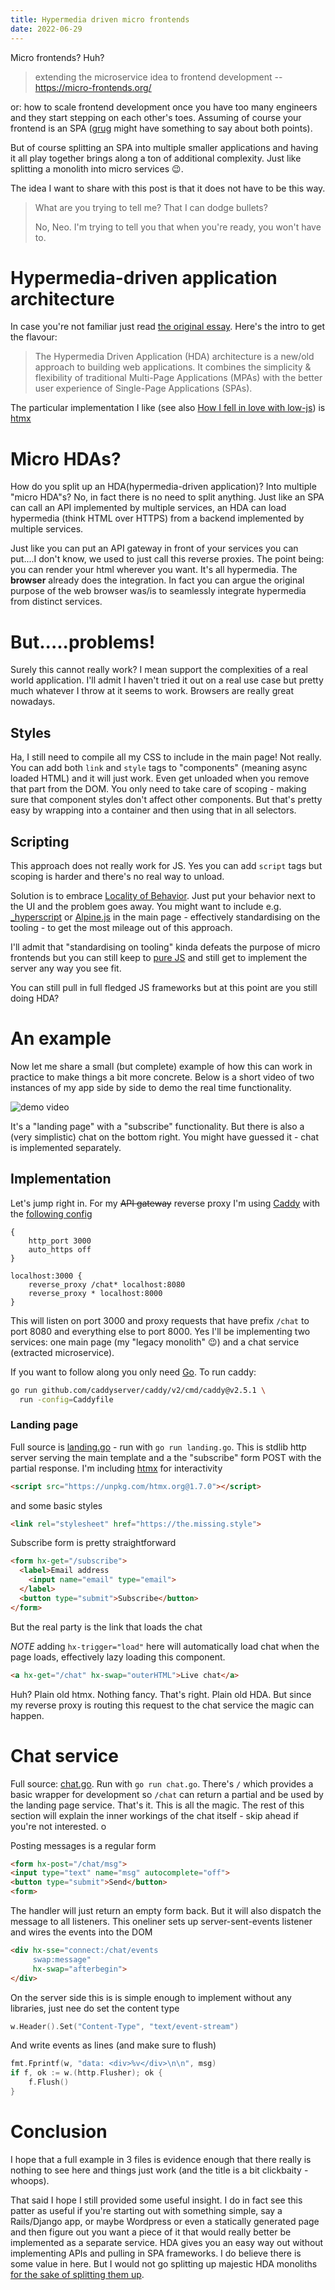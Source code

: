 ```yaml
---
title: Hypermedia driven micro frontends
date: 2022-06-29
---
```


Micro frontends? Huh?

> extending the microservice idea to frontend development
> -- https://micro-frontends.org/

or: how to scale frontend development once you have too many engineers and they start stepping on each other's toes. Assuming of course your frontend is an SPA ([grug](https://grugbrain.dev/) might have something to say about both points).

But of course splitting an SPA into multiple smaller applications and having it all play together brings along a ton of additional complexity. Just like splitting a monolith into micro services :wink:.

The idea I want to share with this post is that it does not have to be this way.

> What are you trying to tell me? That I can dodge bullets?
>
> No, Neo. I'm trying to tell you that when you're ready, you won't have to.

# Hypermedia-driven application architecture

In case you're not familiar just read [the original essay](https://htmx.org/essays/hypermedia-driven-applications/). Here's the intro to get the flavour:

> The Hypermedia Driven Application (HDA) architecture is a new/old approach to building web applications. It combines the simplicity & flexibility of traditional Multi-Page Applications (MPAs) with the better user experience of Single-Page Applications (SPAs).

The particular implementation I like (see also [How I fell in love with low-js](/posts/2022-01-28-low-js/)) is [htmx](https://htmx.org/)

# Micro HDAs?

How do you split up an HDA(hypermedia-driven application)? Into multiple "micro HDA"s? No, in fact there is no need to split anything. Just like an SPA can call an API implemented by multiple services, an HDA can load hypermedia (think HTML over HTTPS) from a backend implemented by multiple services.

Just like you can put an API gateway in front of your services you can put....I don't know, we used to just call this reverse proxies. The point being: you can render your html wherever you want. It's all hypermedia. The **browser** already does the integration. In fact you can argue the original purpose of the web browser was/is to seamlessly integrate hypermedia from distinct services.

# But.....problems!

Surely this cannot really work? I mean support the complexities of a real world application. I'll admit I haven't tried it out on a real use case but pretty much whatever I throw at it seems to work. Browsers are really great nowadays.

## Styles

Ha, I still need to compile all my CSS to include in the main page! Not really. You can add both `link` and `style` tags to "components" (meaning async loaded HTML) and it will just work. Even get unloaded when you remove that part from the DOM. You only need to take care of scoping - making sure that component styles don't affect other components. But that's pretty easy by wrapping into a container and then using that in all selectors.

## Scripting

This approach does not really work for JS. Yes you can add `script` tags but scoping is harder and there's no real way to unload.

Solution is to embrace [Locality of Behavior](https://htmx.org/essays/locality-of-behaviour/). Just put your behavior next to the UI and the problem goes away. You might want to include e.g. [_hyperscript](https://hyperscript.org/) or [Alpine.js](https://alpinejs.dev/) in the main page - effectively standardising on the tooling - to get the most mileage out of this approach.

I'll admit that "standardising on tooling" kinda defeats the purpose of micro frontends but you can still keep to [pure JS](https://youmightnotneedjquery.com/) and still get to implement the server any way you see fit.

You can still pull in full fledged JS frameworks but at this point are you still doing HDA?

# An example

Now let me share a small (but complete) example of how this can work in practice to make things a bit more concrete.
Below is a short video of two instances of my app side by side to demo the real time functionality.

![demo video](/images/micro-frontends/demo.gif)

It's a "landing page" with a "subscribe" functionality. But there is also a (very simplistic) chat on the bottom right. You might have guessed it - chat is implemented separately.

## Implementation

Let's jump right in. For my ~~API gateway~~ reverse proxy I'm using [Caddy](https://caddyserver.com/) with the [following config](/files/micro-frontends/Caddyfile)

```Caddyfile
{
	http_port 3000
	auto_https off
}

localhost:3000 {
	reverse_proxy /chat* localhost:8080
	reverse_proxy * localhost:8000
}
```

This will listen on port 3000 and proxy requests that have prefix `/chat` to port 8080 and everything else to port 8000. Yes I'll be implementing two services: one main page (my "legacy monolith" :wink:) and a chat service (extracted microservice).

If you want to follow along you only need [Go](https://go.dev/). To run caddy:

```sh
go run github.com/caddyserver/caddy/v2/cmd/caddy@v2.5.1 \
  run -config=Caddyfile
```

### Landing page

Full source is [landing.go](/files/micro-frontends/landing.go) - run with `go run landing.go`. This is stdlib http server serving the main template and a the "subscribe" form POST with the partial response. I'm including [htmx](https://htmx.org/) for interactivity

```html
<script src="https://unpkg.com/htmx.org@1.7.0"></script>
```

and some basic styles

```html
<link rel="stylesheet" href="https://the.missing.style">
```

Subscribe form is pretty straightforward

```html
<form hx-get="/subscribe">
  <label>Email address
    <input name="email" type="email">
  </label>
  <button type="submit">Subscribe</button>
</form>
```

But the real party is the link that loads the chat


*NOTE* adding `hx-trigger="load"` here will automatically load chat when the page loads, effectively lazy loading this component.

```html
<a hx-get="/chat" hx-swap="outerHTML">Live chat</a>
```
Huh? Plain old htmx. Nothing fancy. That's right. Plain old HDA. But since my reverse proxy is routing this request to the chat service the magic can happen.

# Chat service

Full source: [chat.go](/files/micro-frontends/chat.go). Run with `go run chat.go`. There's `/` which provides a basic wrapper for development so `/chat` can return a partial and be used by the landing page service. That's it. This is all the magic. The rest of this section will explain the inner workings of the chat itself - skip ahead if you're not interested. o

Posting messages is a regular form

```html
<form hx-post="/chat/msg">
<input type="text" name="msg" autocomplete="off">
<button type="submit">Send</button>
<form>
```

The handler will just return an empty form back. But it will also dispatch the message to all listeners. This oneliner sets up server-sent-events listener and wires the events into the DOM

```html
<div hx-sse="connect:/chat/events
     swap:message"
     hx-swap="afterbegin">
</div>
```

On the server side this is is simple enough to implement without any libraries, just nee do set the content type

```go
w.Header().Set("Content-Type", "text/event-stream")
```

And write events as lines (and make sure to flush)

```go
fmt.Fprintf(w, "data: <div>%v</div>\n\n", msg)
if f, ok := w.(http.Flusher); ok {
    f.Flush()
}
```

# Conclusion

I hope that a full example in 3 files is evidence enough that there really is nothing to see here and things just work (and the title is a bit clickbaity - whoops).

That said I hope I still provided some useful insight. I do in fact see this patter as useful if you're starting out with something simple, say a Rails/Django app, or maybe Wordpress or even a statically generated page and then figure out you want a piece of it that would really better be implemented as a separate service. HDA gives you an easy way out without implementing APIs and pulling in SPA frameworks. I do believe there is some value in here. But I would not go splitting up majestic HDA monoliths [for the sake of splitting them up](https://grugbrain.dev/#grug-on-microservices).
